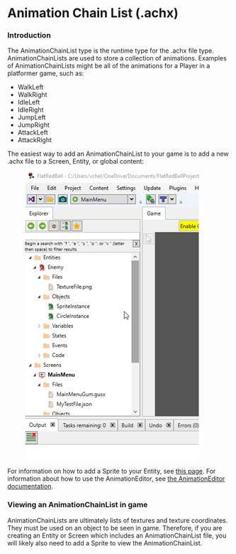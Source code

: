 # Animation Chain List (.achx)

### Introduction

The AnimationChainList type is the runtime type for the .achx file type. AnimationChainLists are used to store a collection of animations. Examples of AnimationChainLists might be all of the animations for a Player in a platformer game, such as:

* WalkLeft
* WalkRight
* IdleLeft
* IdleRight
* JumpLeft
* JumpRight
* AttackLeft
* AttackRight

The easiest way to add an AnimationChainList to your game is to add a new .achx file to a Screen, Entity, or global content:

<figure><img src="../../media/2016-01-20_16_19_33.gif" alt=""><figcaption></figcaption></figure>

For information on how to add a Sprite to your Entity, see [this page](../objects/object-types/glue-reference-sprite.md). For information about how to use the AnimationEditor, see [the AnimationEditor documentation](../../glue-gluevault-component-pages-animationeditor-plugin/).

### Viewing an AnimationChainList in game

AnimationChainLists are ultimately lists of textures and texture coordinates. They must be used on an object to be seen in game. Therefore, if you are creating an Entity or Screen which includes an AnimationChainList file, you will likely also need to add a Sprite to view the AnimationChainList.
